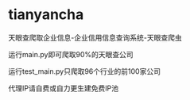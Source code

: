 # tianyancha
天眼查爬取企业信息-企业信用信息查询系统-天眼查爬虫

运行main.py即可爬取90%的天眼查公司

运行test_main.py只爬取96个行业的前100家公司

代理IP请自费或自力更生建免费IP池
